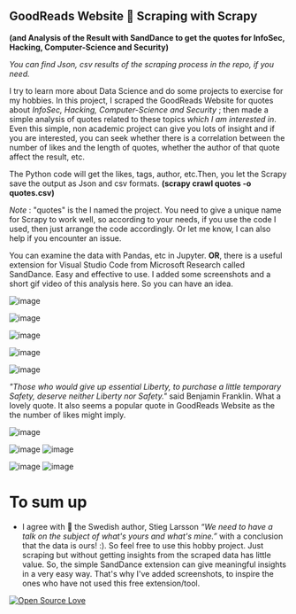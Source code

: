 ## GoodReads Website 📖 Scraping with Scrapy 
**(and Analysis of the Result with SandDance to get the quotes for InfoSec, Hacking, Computer-Science and Security)**
 


 _You can find Json, csv results of the scraping process in the repo, if you need._


I try to learn more about Data Science and do some projects to exercise for my hobbies. In this project, I scraped the GoodReads Website for quotes about *InfoSec, Hacking, Computer-Science and Security* ; then made a simple analysis of quotes related to these topics *which I am interested in*. Even this simple, non academic project can give you lots of insight and if you are interested, you can seek whether there is a correlation between the number of likes and the length of quotes, whether the author of that quote affect the result, etc. 

The Python code will get the likes, tags, author, etc.Then, you let the Scrapy save the output as Json and csv formats. **(scrapy crawl quotes -o quotes.csv)**   

*Note*  : "quotes" is the I named the project. You need to give a unique name for Scrapy to work well, so according to your needs, if you use the code I used, then just arrange the code accordingly. Or let me know, I can also help if you encounter an issue.

 You can examine the data with Pandas, etc in Jupyter. **OR**, there is a useful extension for Visual Studio Code from Microsoft Research called SandDance. Easy and effective to use. I added some screenshots and a short gif video of this analysis here. So you can have an idea. 

![image](https://user-images.githubusercontent.com/59505246/137897518-5075a5c3-ce30-4909-b205-db18d537da08.png)

![image](https://user-images.githubusercontent.com/59505246/137898702-15e7dcd5-5c97-4c3d-aa3e-7d44739494c6.png)

![image](https://user-images.githubusercontent.com/59505246/137898979-51146df4-6b02-48aa-a5c8-aa974dbc820b.png)

![image](https://user-images.githubusercontent.com/59505246/137899475-09990b46-da63-4c1b-971b-808fa590a35a.png)

![image](https://user-images.githubusercontent.com/59505246/137901264-45d61bc0-7995-44b8-a7ce-afa57eda4372.png)

*"Those who would give up essential Liberty, to purchase a little temporary Safety, deserve neither Liberty nor Safety."* said Benjamin Franklin. What a lovely quote. It also seems a popular quote in GoodReads Website as the the number of likes might imply. 


![image](https://user-images.githubusercontent.com/59505246/137907529-982f4d7d-d42b-46a3-b3c5-8b47d9040467.png)

![image](https://user-images.githubusercontent.com/59505246/137908175-aba69d46-fe73-4b16-b1fa-c61525a45d48.png)
![image](https://user-images.githubusercontent.com/59505246/137908495-e8f7beb8-02cd-4dcb-8a7d-1672fab06de5.png)


![image](https://user-images.githubusercontent.com/59505246/137909791-a516b761-7871-422c-a94d-8f136f56101e.png)
![image](https://user-images.githubusercontent.com/59505246/137913838-a46b802a-1c01-471a-80e7-65b73180dbf7.png)

# To sum up
- I agree with 🤝 the Swedish author, Stieg Larsson *“We need to have a talk on the subject of what's yours and what's mine.”* with a conclusion that the data is ours! :). So feel free to use this hobby project. Just scraping but without getting insights from the scraped data has little value. So, the simple SandDance extension can give meaningful insights in a very easy way. That's why I've added screenshots, to inspire the ones who have not used this free extension/tool.

[![Open Source Love](https://firstcontributions.github.io/open-source-badges/badges/open-source-v2/open-source.png)](https://github.com/firstcontributions/open-source-badges)


